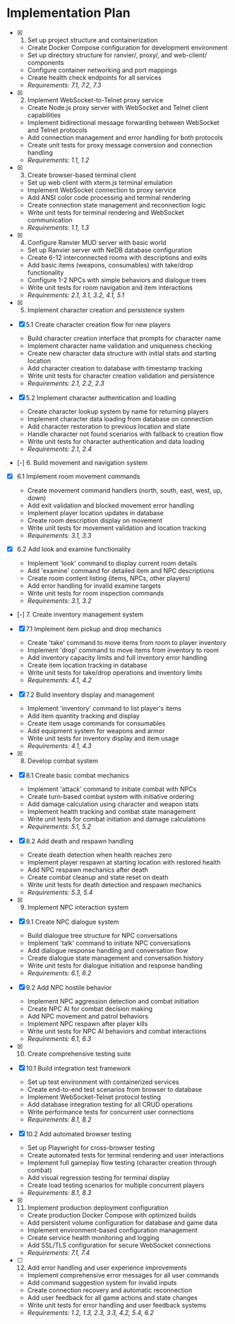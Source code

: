 # Implementation Plan

- [x] 1. Set up project structure and containerization





  - Create Docker Compose configuration for development environment
  - Set up directory structure for ranvier/, proxy/, and web-client/ components
  - Configure container networking and port mappings
  - Create health check endpoints for all services
  - _Requirements: 7.1, 7.2, 7.3_

- [x] 2. Implement WebSocket-to-Telnet proxy service





  - Create Node.js proxy server with WebSocket and Telnet client capabilities
  - Implement bidirectional message forwarding between WebSocket and Telnet protocols
  - Add connection management and error handling for both protocols
  - Create unit tests for proxy message conversion and connection handling
  - _Requirements: 1.1, 1.2_

- [x] 3. Create browser-based terminal client







  - Set up web client with xterm.js terminal emulation
  - Implement WebSocket connection to proxy service
  - Add ANSI color code processing and terminal rendering
  - Create connection state management and reconnection logic
  - Write unit tests for terminal rendering and WebSocket communication
  - _Requirements: 1.1, 1.3_

- [x] 4. Configure Ranvier MUD server with basic world





  - Set up Ranvier server with NeDB database configuration
  - Create 6-12 interconnected rooms with descriptions and exits
  - Add basic items (weapons, consumables) with take/drop functionality
  - Configure 1-2 NPCs with simple behaviors and dialogue trees
  - Write unit tests for room navigation and item interactions
  - _Requirements: 2.1, 3.1, 3.2, 4.1, 5.1_

- [x] 5. Implement character creation and persistence system





- [x] 5.1 Create character creation flow for new players


  - Build character creation interface that prompts for character name
  - Implement character name validation and uniqueness checking
  - Create new character data structure with initial stats and starting location
  - Add character creation to database with timestamp tracking
  - Write unit tests for character creation validation and persistence
  - _Requirements: 2.1, 2.2, 2.3_

- [x] 5.2 Implement character authentication and loading


  - Create character lookup system by name for returning players
  - Implement character data loading from database on connection
  - Add character restoration to previous location and state
  - Handle character not found scenarios with fallback to creation flow
  - Write unit tests for character authentication and data loading
  - _Requirements: 2.1, 2.4_

- [-] 6. Build movement and navigation system





- [x] 6.1 Implement room movement commands




  - Create movement command handlers (north, south, east, west, up, down)
  - Add exit validation and blocked movement error handling
  - Implement player location updates in database
  - Create room description display on movement
  - Write unit tests for movement validation and location tracking
  - _Requirements: 3.1, 3.3_

- [x] 6.2 Add look and examine functionality





  - Implement 'look' command to display current room details
  - Add 'examine' command for detailed item and NPC descriptions
  - Create room content listing (items, NPCs, other players)
  - Add error handling for invalid examine targets
  - Write unit tests for room inspection commands
  - _Requirements: 3.1, 3.2_

- [-] 7. Create inventory management system


- [x] 7.1 Implement item pickup and drop mechanics


  - Create 'take' command to move items from room to player inventory
  - Implement 'drop' command to move items from inventory to room
  - Add inventory capacity limits and full inventory error handling
  - Create item location tracking in database
  - Write unit tests for take/drop operations and inventory limits
  - _Requirements: 4.1, 4.2_

- [x] 7.2 Build inventory display and management






  - Implement 'inventory' command to list player's items
  - Add item quantity tracking and display
  - Create item usage commands for consumables
  - Add equipment system for weapons and armor
  - Write unit tests for inventory display and item usage
  - _Requirements: 4.1, 4.3_

- [x] 8. Develop combat system




- [x] 8.1 Create basic combat mechanics


  - Implement 'attack' command to initiate combat with NPCs
  - Create turn-based combat system with initiative ordering
  - Add damage calculation using character and weapon stats
  - Implement health tracking and combat state management
  - Write unit tests for combat initiation and damage calculations
  - _Requirements: 5.1, 5.2_

- [x] 8.2 Add death and respawn handling


  - Create death detection when health reaches zero
  - Implement player respawn at starting location with restored health
  - Add NPC respawn mechanics after death
  - Create combat cleanup and state reset on death
  - Write unit tests for death detection and respawn mechanics
  - _Requirements: 5.3, 5.4_

- [x] 9. Implement NPC interaction system







- [x] 9.1 Create NPC dialogue system



  - Build dialogue tree structure for NPC conversations
  - Implement 'talk' command to initiate NPC conversations
  - Add dialogue response handling and conversation flow
  - Create dialogue state management and conversation history
  - Write unit tests for dialogue initiation and response handling
  - _Requirements: 6.1, 6.2_

- [x] 9.2 Add NPC hostile behavior


  - Implement NPC aggression detection and combat initiation
  - Create NPC AI for combat decision making
  - Add NPC movement and patrol behaviors
  - Implement NPC respawn after player kills
  - Write unit tests for NPC AI behaviors and combat interactions
  - _Requirements: 6.1, 6.3_

- [x] 10. Create comprehensive testing suite





- [x] 10.1 Build integration test framework


  - Set up test environment with containerized services
  - Create end-to-end test scenarios from browser to database
  - Implement WebSocket-Telnet protocol testing
  - Add database integration testing for all CRUD operations
  - Write performance tests for concurrent user connections
  - _Requirements: 8.1, 8.2_

- [x] 10.2 Add automated browser testing


  - Set up Playwright for cross-browser testing
  - Create automated tests for terminal rendering and user interactions
  - Implement full gameplay flow testing (character creation through combat)
  - Add visual regression testing for terminal display
  - Create load testing scenarios for multiple concurrent players
  - _Requirements: 8.1, 8.3_

- [x] 11. Implement production deployment configuration





  - Create production Docker Compose with optimized builds
  - Add persistent volume configuration for database and game data
  - Implement environment-based configuration management
  - Create service health monitoring and logging
  - Add SSL/TLS configuration for secure WebSocket connections
  - _Requirements: 7.1, 7.4_

- [ ] 12. Add error handling and user experience improvements
  - Implement comprehensive error messages for all user commands
  - Add command suggestion system for invalid inputs
  - Create connection recovery and automatic reconnection
  - Add user feedback for all game actions and state changes
  - Write unit tests for error handling and user feedback systems
  - _Requirements: 1.2, 1.3, 2.3, 3.3, 4.2, 5.4, 6.2_